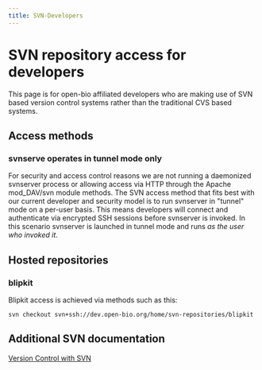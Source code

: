 ```yaml
---
title: SVN-Developers
---
```


SVN repository access for developers
====================================

This page is for open-bio affiliated developers who are making use of
SVN based version control systems rather than the traditional CVS based
systems.

Access methods
--------------

### svnserve operates in tunnel mode only

For security and access control reasons we are not running a daemonized
svnserver process or allowing access via HTTP through the Apache
mod\_DAV/svn module methods. The SVN access method that fits best with
our current developer and security model is to run svnserver in "tunnel"
mode on a per-user basis. This means developers will connect and
authenticate via encrypted SSH sessions before svnserver is invoked. In
this scenario svnserver is launched in tunnel mode and runs <em>as the
user who invoked it</em>.

Hosted repositories
-------------------

### blipkit

Blipkit access is achieved via methods such as this:

    svn checkout svn+ssh://dev.open-bio.org/home/svn-repositories/blipkit

Additional SVN documentation
----------------------------

[Version Control with
SVN](http://svnbook.red-bean.com/en/1.1/index.html)
